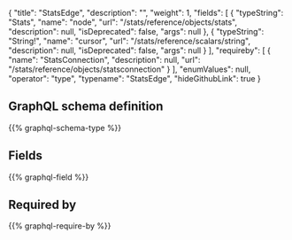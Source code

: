 {
  "title": "StatsEdge",
  "description": "",
  "weight": 1,
  "fields": [
    {
      "typeString": "Stats",
      "name": "node",
      "url": "/stats/reference/objects/stats",
      "description": null,
      "isDeprecated": false,
      "args": null
    },
    {
      "typeString": "String!",
      "name": "cursor",
      "url": "/stats/reference/scalars/string",
      "description": null,
      "isDeprecated": false,
      "args": null
    }
  ],
  "requireby": [
    {
      "name": "StatsConnection",
      "description": null,
      "url": "/stats/reference/objects/statsconnection"
    }
  ],
  "enumValues": null,
  "operator": "type",
  "typename": "StatsEdge",
  "hideGithubLink": true
}
## GraphQL schema definition

{{% graphql-schema-type %}}

## Fields

{{% graphql-field %}}

## Required by

{{% graphql-require-by %}}
